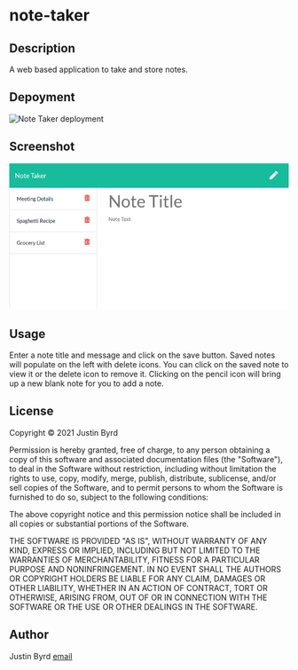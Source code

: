 # note-taker

## Description
A web based application to take and store notes.

## Depoyment
![Note Taker deployment](https://note-taker-jbyrd.herokuapp.com/)

## Screenshot
![Note Taker screenshot](./notesScreenshot.png)

## Usage

Enter a note title and message and click on the save button.  Saved notes will populate on the left with delete icons.  You can click on the saved note to view it or the delete icon to remove it.  Clicking on the pencil icon will bring up a new blank note for you to add a note.

## License

Copyright &copy; 2021 Justin Byrd

Permission is hereby granted, free of charge, to any person obtaining a copy of this software and associated documentation files (the "Software"), to deal in the Software without restriction, including without limitation the rights to use, copy, modify, merge, publish, distribute, sublicense, and/or sell copies of the Software, and to permit persons to whom the Software is furnished to do so, subject to the following conditions:

The above copyright notice and this permission notice shall be included in all copies or substantial portions of the Software.

THE SOFTWARE IS PROVIDED "AS IS", WITHOUT WARRANTY OF ANY KIND, EXPRESS OR IMPLIED, INCLUDING BUT NOT LIMITED TO THE WARRANTIES OF MERCHANTABILITY, FITNESS FOR A PARTICULAR PURPOSE AND NONINFRINGEMENT. IN NO EVENT SHALL THE AUTHORS OR COPYRIGHT HOLDERS BE LIABLE FOR ANY CLAIM, DAMAGES OR OTHER LIABILITY, WHETHER IN AN ACTION OF CONTRACT, TORT OR OTHERWISE, ARISING FROM, OUT OF OR IN CONNECTION WITH THE SOFTWARE OR THE USE OR OTHER DEALINGS IN THE SOFTWARE.

## Author

Justin Byrd [email](mailto:justin_byrd@hotmail.com)